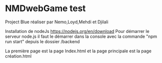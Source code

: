 # NMDwebGame test

Project Blue réaliser par Nemo,Loyd,Mehdi et Djilali

Installation de nodeJs
https://nodejs.org/en/download
Pour démarrer le serveur node.js il faut le démarrer dans la console avec la commande "npm run start" depuis le dossier /backend

La première page est la page Index.html et la page principale est la page création.html
